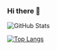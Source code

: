 ### Hi there 👋

<!--
**dahakagh/dahakagh** is a ✨ _special_ ✨ repository because its `README.md` (this file) appears on your GitHub profile.

Here are some ideas to get you started:

- 🔭 I’m currently working on ...
- 🌱 I’m currently learning ...
- 👯 I’m looking to collaborate on ...
- 🤔 I’m looking for help with ...
- 💬 Ask me about ...
- 📫 How to reach me: ...
- 😄 Pronouns: ...
- ⚡ Fun fact: ...
-->

![GitHub Stats](https://github-readme-stats.vercel.app/api?username=dahakagh&show_icons=true&theme=radical)

[![Top Langs](https://github-readme-stats.vercel.app/api/top-langs/?username=dahakagh&show_icon=true&theme=radical)](https://github.com/anuraghazra/github-readme-stats)


